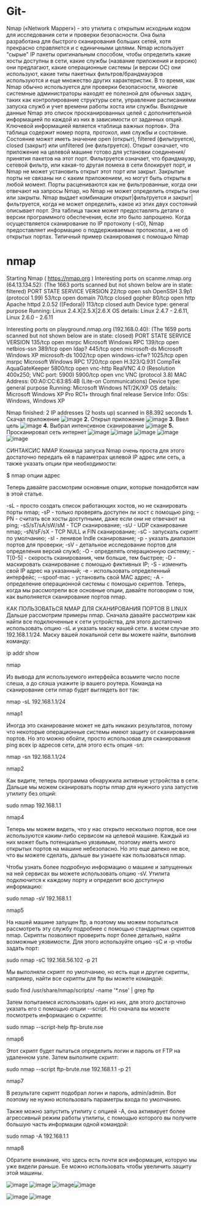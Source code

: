 # Git-
Nmap («Network Mapper») - это утилита с открытым исходным кодом для исследования сети и проверки безопасности. Она была разработана для быстрого сканирования больших сетей, хотя прекрасно справляется и с единичными целями. Nmap использует "сырые" IP пакеты оригинальным способом, чтобы определить какие хосты доступны в сети, какие службы (название приложения и версию) они предлагают, какие операционные системы (и версии ОС) они используют, какие типы пакетных фильтров/брандмауэров используются и еще множество других характеристик. В то время, как Nmap обычно используется для проверки безопасности, многие системные администраторы находят ее полезной для обычных задач, таких как контролирование структуры сети, управление расписаниями запуска служб и учет времени работы хоста или службы.
Выходные данные Nmap это список просканированных целей с дополнительной информацией по каждой из них в зависимости от заданных опций. Ключевой информацией является «таблица важных портов». Эта таблица содержит номер порта, протокол, имя службы и состояние. Состояние может иметь значение open (открыт), filtered (фильтруется), closed (закрыт) или unfiltered (не фильтруется). Открыт означает, что приложение на целевой машине готово для установки соединения/принятия пакетов на этот порт. Фильтруется означает, что брандмауэр, сетевой фильтр, или какая-то другая помеха в сети блокирует порт, и Nmap не может установить открыт этот порт или закрыт. Закрытые порты не связаны ни с каким приложением, но могут быть открыты в любой момент. Порты расцениваются как не фильтрованные, когда они отвечают на запросы Nmap, но Nmap не может определить открыты они или закрыты. Nmap выдает комбинации открыт|фильтруется и закрыт|фильтруется, когда не может определить, какое из этих двух состояний описывает порт. Эта таблица также может предоставлять детали о версии программного обеспечения, если это было запрошено. Когда осуществляется сканирование по IP протоколу (-sO), Nmap предоставляет информацию о поддерживаемых протоколах, а не об открытых портах.
Типичный пример сканирования с помощью Nmap
# nmap 

Starting Nmap ( https://nmap.org )
Interesting ports on scanme.nmap.org (64.13.134.52):
(The 1663 ports scanned but not shown below are in state: filtered)
PORT    STATE  SERVICE VERSION
22/tcp  open   ssh     OpenSSH 3.9p1 (protocol 1.99)
53/tcp  open   domain
70/tcp  closed gopher
80/tcp  open   http    Apache httpd 2.0.52 ((Fedora))
113/tcp closed auth
Device type: general purpose
Running: Linux 2.4.X|2.5.X|2.6.X
OS details: Linux 2.4.7 - 2.6.11, Linux 2.6.0 - 2.6.11

Interesting ports on playground.nmap.org (192.168.0.40):
(The 1659 ports scanned but not shown below are in state: closed)
PORT     STATE SERVICE       VERSION
135/tcp  open  msrpc         Microsoft Windows RPC
139/tcp  open  netbios-ssn
389/tcp  open  ldap?
445/tcp  open  microsoft-ds  Microsoft Windows XP microsoft-ds
1002/tcp open  windows-icfw?
1025/tcp open  msrpc         Microsoft Windows RPC
1720/tcp open  H.323/Q.931   CompTek AquaGateKeeper
5800/tcp open  vnc-http      RealVNC 4.0 (Resolution 400x250; VNC port: 5900)
5900/tcp open  vnc           VNC (protocol 3.8)
MAC Address: 00:A0:CC:63:85:4B (Lite-on Communications)
Device type: general purpose
Running: Microsoft Windows NT/2K/XP
OS details: Microsoft Windows XP Pro RC1+ through final release
Service Info: OSs: Windows, Windows XP

Nmap finished: 2 IP addresses (2 hosts up) scanned in 88.392 seconds
**1.** Скачал приложение
![image](https://user-images.githubusercontent.com/112687453/192988342-92b4c47a-f183-46e0-bef4-3f678da1edf9.png)
**2.** Открыл приложение 
![image](https://user-images.githubusercontent.com/112687453/192988527-c9fe1b65-4d85-4237-93b1-97caf198ff91.png)
**3.** Ввел цель
![image](https://user-images.githubusercontent.com/112687453/192990264-5e493112-c96c-483a-99cf-1254a38514e8.png)
**4.** Выбрал интенсивное сканирование 
![image](https://user-images.githubusercontent.com/112687453/192990681-187e0ca9-6dee-4d1e-abae-4e61384f00d2.png)
**5.** Просканировал сеть интернет 
![image](https://user-images.githubusercontent.com/112687453/192991116-618b248e-595a-4e64-a63c-f97676cfaa57.png)
![image](https://user-images.githubusercontent.com/112687453/192991171-a63b048e-2460-4caa-bfab-86fab4e0c0b0.png)
![image](https://user-images.githubusercontent.com/112687453/192991290-d12f266c-a611-4ec7-bb2a-ad40215fb62d.png)
![image](https://user-images.githubusercontent.com/112687453/192991385-89482783-b7ec-4291-8f74-065cbdf1634c.png)
![image](https://user-images.githubusercontent.com/112687453/192991496-f4cfb71a-cb82-43bc-b9c3-b21fb50cb8e0.png)

СИНТАКСИС NMAP
Команда запуска Nmap очень проста для этого достаточно передать ей в параметрах целевой IP адрес или сеть, а также указать опции при необходимости:

$ nmap опции адрес

Теперь давайте рассмотрим основные опции, которые понадобятся нам в этой статье.

-sL - просто создать список работающих хостов, но не сканировать порты nmap;
-sP - только проверять доступен ли хост с помощью ping;
-PN - считать все хосты доступными, даже если они не отвечают на ping;
-sS/sT/sA/sW/sM - TCP сканирование;
-sU - UDP сканирование nmap;
-sN/sF/sX - TCP NULL и FIN сканирование;
-sC - запускать скрипт по умолчанию;
-sI - ленивое Indle сканирование;
-p - указать диапазон портов для проверки;
-sV - детальное исследование портов для определения версий служб;
-O - определять операционную систему;
-T[0-5] - скорость сканирования, чем больше, тем быстрее;
-D - маскировать сканирование с помощью фиктивных IP;
-S - изменить свой IP адрес на указанный;
-e - использовать определенный интерфейс;
--spoof-mac - установить свой MAC адрес;
-A - определение операционной системы с помощью скриптов.
Теперь, когда мы рассмотрели все основные опции, давайте поговорим о том, как выполняется сканирование портов nmap.

КАК ПОЛЬЗОВАТЬСЯ NMAP ДЛЯ СКАНИРОВАНИЯ ПОРТОВ В LINUX
Дальше рассмотрим примеры nmap. Сначала давайте рассмотрим как найти все подключенные к сети устройства, для этого достаточно использовать опцию -sL и указать маску нашей сети. в моем случае это 192.168.1.1/24. Маску вашей локальной сети вы можете найти, выполнив команду:

 ip addr show

nmap

Из вывода для используемого интерфейса возьмите число после слеша, а до слэша укажите ip вашего роутера. Команда на сканирование сети nmap будет выглядеть вот так:

 nmap -sL 192.168.1.1/24

nmap1

Иногда это сканирование может не дать никаких результатов, потому что некоторые операционные системы имеют защиту от сканирования портов. Но это можно обойти, просто использовав для сканирования ping всех ip адресов сети, для этого есть опция -sn:

 nmap -sn 192.168.1.1/24

nmap2

Как видите, теперь программа обнаружила активные устройства в сети. Дальше мы можем сканировать порты nmap для нужного узла запустив утилиту без опций:

 sudo nmap 192.168.1.1

nmap4

 

Теперь мы можем видеть, что у нас открыто несколько портов, все они используются каким-либо сервисом на целевой машине. Каждый из них может быть потенциально уязвимым, поэтому иметь много открытых портов на машине небезопасно. Но это еще далеко не все, что вы можете сделать, дальше вы узнаете как пользоваться nmap.

Чтобы узнать более подробную информацию о машине и запущенных на ней сервисах вы можете использовать опцию -sV. Утилита подключится к каждому порту и определит всю доступную информацию:

 sudo nmap -sV 192.168.1.1

nmap5

На нашей машине запущен ftp, а поэтому мы можем попытаться рассмотреть эту службу подробнее с помощью стандартных скриптов nmap. Скрипты позволяют проверить порт более детально, найти возможные уязвимости. Для этого используйте опцию -sC и -p чтобы задать порт:

 sudo nmap -sC 192.168.56.102 -p 21

Мы выполняли скрипт по умолчанию, но есть еще и другие скрипты, например, найти все скрипты для ftp вы можете командой:

 sudo find /usr/share/nmap/scripts/ -name '*.nse' | grep ftp

Затем попытаемся использовать один из них, для этого достаточно указать его с помощью опции --script. Но сначала вы можете посмотреть информацию о скрипте:

 sudo nmap --script-help ftp-brute.nse

nmap6

Этот скрипт будет пытаться определить логин и пароль от FTP на удаленном узле. Затем выполните скрипт:

 sudo nmap --script ftp-brute.nse 192.168.1.1 -p 21

nmap7

В результате скрипт подобрал логин и пароль, admin/admin. Вот поэтому не нужно использовать параметры входа по умолчанию.

Также можно запустить утилиту с опцией -A, она активирует более агрессивный режим работы утилиты, с помощью которого вы получите большую часть информации одной командой:

 sudo nmap -A 192.168.1.1

nmap8

Обратите внимание, что здесь есть почти вся информация, которую мы уже видели раньше. Ее можно использовать чтобы увеличить защиту этой машины.

![image](https://user-images.githubusercontent.com/112687453/197507647-17b0a3c6-33c9-4959-b3f6-96630b083a55.png)
![image](https://user-images.githubusercontent.com/112687453/197507880-445b689d-dbaa-473f-a4cf-66b4b13ccfee.png)
![image](https://user-images.githubusercontent.com/112687453/197508121-a8b931cc-da98-4c89-8f39-620cf70d7f9d.png)![image](https://user-images.githubusercontent.com/112687453/197508277-b3a1bd94-b432-42f5-865e-076d22e9093b.png)

![image](https://user-images.githubusercontent.com/112687453/197508541-7aab9cae-b9e3-41d5-9df5-8a54edcab128.png)
![image](https://user-images.githubusercontent.com/112687453/197509117-d47fda49-9ccc-4ac0-bde7-7a6512bdb80a.png)
